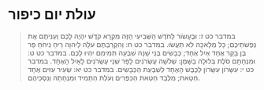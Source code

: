 # עולת יום כיפור

> במדבר כט ז: וּבֶעָשׂוֹר לַחֹדֶשׁ הַשְּׁבִיעִי הַזֶּה מִקְרָא קֹדֶשׁ יִהְיֶה לָכֶם וְעִנִּיתֶם אֶת נַפְשֹׁתֵיכֶם; כָּל מְלָאכָה לֹא תַעֲשׂוּ.
> במדבר כט ח: וְהִקְרַבְתֶּם עֹלָה לַיהוָה רֵיחַ נִיחֹחַ פַּר בֶּן בָּקָר אֶחָד אַיִל אֶחָד; כְּבָשִׂים בְּנֵי שָׁנָה שִׁבְעָה תְּמִימִם יִהְיוּ לָכֶם.
> במדבר כט ט: וּמִנְחָתָם סֹלֶת בְּלוּלָה בַשָּׁמֶן:  שְׁלֹשָׁה עֶשְׂרֹנִים לַפָּר שְׁנֵי עֶשְׂרֹנִים לָאַיִל הָאֶחָד.
> במדבר כט י: עִשָּׂרוֹן עִשָּׂרוֹן לַכֶּבֶשׂ הָאֶחָד לְשִׁבְעַת הַכְּבָשִׂים.
> במדבר כט יא: שְׂעִיר עִזִּים אֶחָד חַטָּאת; מִלְּבַד חַטַּאת הַכִּפֻּרִים וְעֹלַת הַתָּמִיד וּמִנְחָתָהּ וְנִסְכֵּיהֶם. 
 


